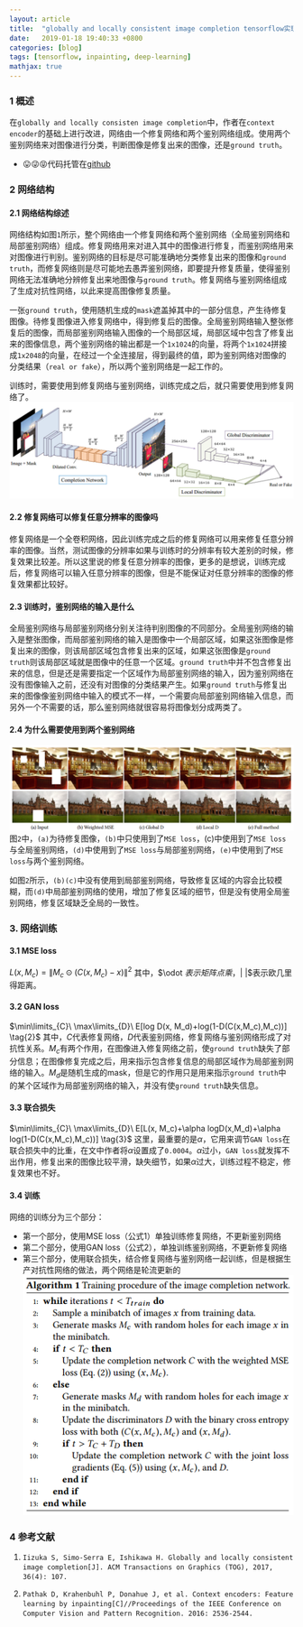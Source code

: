 ```yaml
---
layout: article
title:  "globally and locally consistent image completion tensorflow实现"
date:   2019-01-18 19:40:33 +0800
categories: [blog]
tags: [tensorflow, inpainting, deep-learning]
mathjax: true
---
```


### 1 概述

在`globally and locally consisten image completion`中，作者在`context encoder`的基础上进行改进，网络由一个修复网络和两个鉴别网络组成。使用两个鉴别网络来对图像进行分类，判断图像是修复出来的图像，还是`ground truth`。

<!--more-->

* 😛😜😝代码托管在[github](https://github.com/jonzhaocn/globally-and-locally-consistent-image-completion-tensorflow)



### 2 网络结构

#### 2.1 网络结构综述
网络结构如图`1`所示，整个网络由一个修复网络和两个鉴别网络（全局鉴别网络和局部鉴别网络）组成。修复网络用来对进入其中的图像进行修复，而鉴别网络用来对图像进行判别。鉴别网络的目标是尽可能准确地分类修复出来的图像和`ground truth`，而修复网络则是尽可能地去愚弄鉴别网络，即要提升修复质量，使得鉴别网络无法准确地分辨修复出来地图像与`ground truth`。修复网络与鉴别网络组成了生成对抗性网络，以此来提高图像修复质量。

一张`ground truth`，使用随机生成的`mask`遮盖掉其中的一部分信息，产生待修复图像。待修复图像进入修复网络中，得到修复后的图像。全局鉴别网络输入整张修复后的图像，而局部鉴别网络输入图像的一个局部区域，局部区域中包含了修复出来的图像信息，两个鉴别网络的输出都是一个`1x1024`的向量，将两个`1x1024`拼接成`1x2048`的向量，在经过一个全连接层，得到最终的值，即为鉴别网络对图像的分类结果（`real or fake`），所以两个鉴别网络是一起工作的。

训练时，需要使用到修复网络与鉴别网络，训练完成之后，就只需要使用到修复网络了。
![图1 网络结构 来源：[1]论文](/imgs/globally-and-locally-consistent-image-completion/network-structure.png)

#### 2.2 修复网络可以修复任意分辨率的图像吗
修复网络是一个全卷积网络，因此训练完成之后的修复网络可以用来修复任意分辨率的图像。当然，测试图像的分辨率如果与训练时的分辨率有较大差别的时候，修复效果比较差。所以这里说的修复任意分辨率的图像，更多的是想说，训练完成后，修复网络可以输入任意分辨率的图像，但是不能保证对任意分辨率的图像的修复效果都比较好。
#### 2.3 训练时，鉴别网络的输入是什么
全局鉴别网络与局部鉴别网络分别关注待判别图像的不同部分。全局鉴别网络的输入是整张图像，而局部鉴别网络的输入是图像中一个局部区域，如果这张图像是修复出来的图像，则该局部区域包含修复出来的区域，如果这张图像是`ground truth`则该局部区域就是图像中的任意一个区域。`ground truth`中并不包含修复出来的信息，但是还是需要指定一个区域作为局部鉴别网络的输入，因为鉴别网络在没有图像输入之前，还没有对图像的分类结果产生。如果`ground truth`与修复出来的图像像鉴别网络中输入的模式不一样，一个需要向局部鉴别网络输入信息，而另外一个不需要的话，那么鉴别网络就很容易将图像划分成两类了。
#### 2.4 为什么需要使用到两个鉴别网络
![图2 鉴别网络的作用 来源：[1]论文](/imgs/globally-and-locally-consistent-image-completion/discriminator-effect.png)
图`2`中，`(a)`为待修复图像，`(b)`中只使用到了`MSE loss`，(c)中使用到了`MSE loss`与全局鉴别网络，`(d)`中使用到了`MSE loss`与局部鉴别网络，`(e)`中使用到了`MSE loss`与两个鉴别网络。

如图`2`所示，`(b)(c)`中没有使用到局部鉴别网络，导致修复区域的内容会比较模糊，而`(d)`中局部鉴别网络的使用，增加了修复区域的细节，但是没有使用全局鉴别网络，修复区域缺乏全局的一致性。



### 3. 网络训练
#### 3.1 MSE loss
$L(x, M_c)=\| M_c \odot (C(x,M_c)-x)\|^2 \tag{1}$
其中，$\odot $表示矩阵点乘，$\| \|$表示欧几里得距离。
#### 3.2 GAN loss
$\min\limits_{C}\ \max\limits_{D}\ E[log D(x, M_d)+log(1-D(C(x,M_c),M_c))] \tag{2}$
其中，$C$代表修复网络，$D$代表鉴别网络，修复网络与鉴别网络形成了对抗性关系。$M_c$有两个作用，在图像进入修复网络之前，使`ground truth`缺失了部分信息；在图像修复完成之后，用来指示包含修复信息的局部区域作为局部鉴别网络的输入。$M_d$是随机生成的mask，但是它的作用只是用来指示`ground truth`中的某个区域作为局部鉴别网络的输入，并没有使`ground truth`缺失信息。
#### 3.3 联合损失
$\min\limits_{C}\ \max\limits_{D}\ E[L(x, M_c)+\alpha logD(x,M_d)+\alpha log(1-D(C(x,M_c),M_c))] \tag{3}$
这里，最重要的是$\alpha$，它用来调节`GAN loss`在联合损失中的比重，在文中作者将$\alpha$设置成了`0.0004`。$\alpha$过小，`GAN loss`就发挥不出作用，修复出来的图像比较平滑，缺失细节，如果$\alpha$过大，训练过程不稳定，修复效果也不好。
#### 3.4 训练
网络的训练分为三个部分：
* 第一个部分，使用MSE loss（公式1）单独训练修复网络，不更新鉴别网络
* 第二个部分，使用GAN loss（公式2），单独训练鉴别网络，不更新修复网络
* 第三个部分，使用联合损失，结合修复网络与鉴别网络一起训练，但是根据生产对抗性网络的做法，两个网络是轮流更新的
![图3 训练算法 来源：[1]论文](/imgs/globally-and-locally-consistent-image-completion/training-pseudo-code.png)



### 4 参考文献
1. `Iizuka S, Simo-Serra E, Ishikawa H. Globally and locally consistent image completion[J]. ACM Transactions on Graphics (TOG), 2017, 36(4): 107.` 

2. `Pathak D, Krahenbuhl P, Donahue J, et al. Context encoders: Feature learning by inpainting[C]//Proceedings of the IEEE Conference on Computer Vision and Pattern Recognition. 2016: 2536-2544.`